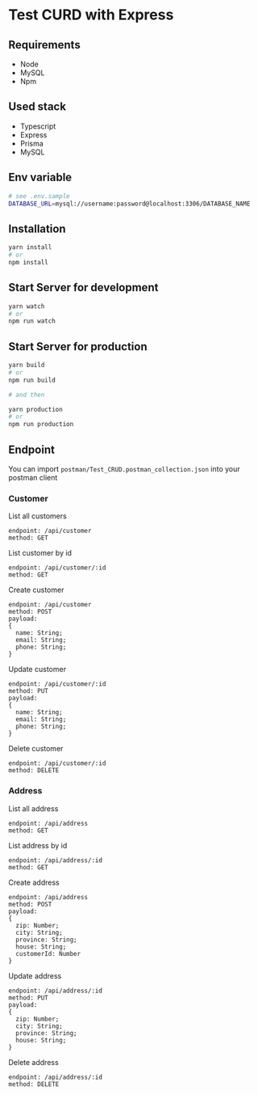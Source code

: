 # Test CURD with Express

## Requirements

- Node
- MySQL
- Npm

## Used stack

- Typescript
- Express
- Prisma
- MySQL

## Env variable

```sh
# see .env.sample
DATABASE_URL=mysql://username:password@localhost:3306/DATABASE_NAME
```

## Installation

```sh
yarn install
# or
npm install
```

## Start Server for development

```sh
yarn watch
# or
npm run watch
```

## Start Server for production

```sh
yarn build
# or
npm run build

# and then

yarn production
# or
npm run production
```

## Endpoint

You can import `postman/Test_CRUD.postman_collection.json` into your postman client

### Customer

List all customers

```
endpoint: /api/customer
method: GET
```

List customer by id

```
endpoint: /api/customer/:id
method: GET
```

Create customer

```
endpoint: /api/customer
method: POST
payload:
{
  name: String;
  email: String;
  phone: String;
}
```

Update customer

```
endpoint: /api/customer/:id
method: PUT
payload:
{
  name: String;
  email: String;
  phone: String;
}
```

Delete customer

```
endpoint: /api/customer/:id
method: DELETE
```

### Address

List all address

```
endpoint: /api/address
method: GET
```

List address by id

```
endpoint: /api/address/:id
method: GET
```

Create address

```
endpoint: /api/address
method: POST
payload:
{
  zip: Number;
  city: String;
  province: String;
  house: String;
  customerId: Number
}
```

Update address

```
endpoint: /api/address/:id
method: PUT
payload:
{
  zip: Number;
  city: String;
  province: String;
  house: String;
}
```

Delete address

```
endpoint: /api/address/:id
method: DELETE
```
